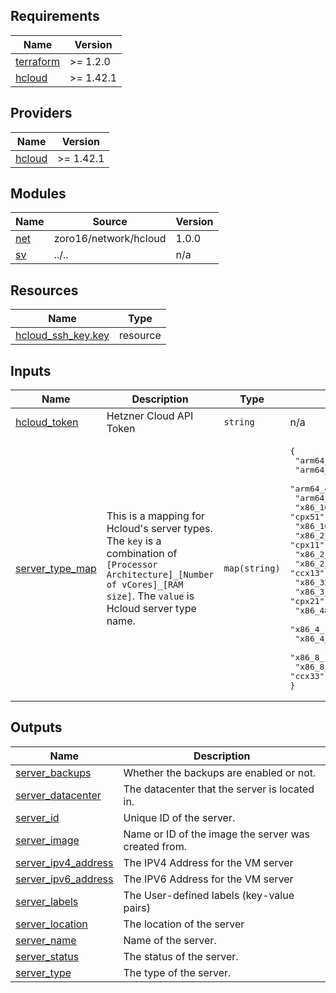
<!-- BEGINNING OF PRE-COMMIT-TERRAFORM DOCS HOOK -->
## Requirements

| Name | Version |
|------|---------|
| <a name="requirement_terraform"></a> [terraform](#requirement\_terraform) | >= 1.2.0 |
| <a name="requirement_hcloud"></a> [hcloud](#requirement\_hcloud) | >= 1.42.1 |

## Providers

| Name | Version |
|------|---------|
| <a name="provider_hcloud"></a> [hcloud](#provider\_hcloud) | >= 1.42.1 |

## Modules

| Name | Source | Version |
|------|--------|---------|
| <a name="module_net"></a> [net](#module\_net) | zoro16/network/hcloud | 1.0.0 |
| <a name="module_sv"></a> [sv](#module\_sv) | ../.. | n/a |

## Resources

| Name | Type |
|------|------|
| [hcloud_ssh_key.key](https://registry.terraform.io/providers/hetznercloud/hcloud/latest/docs/resources/ssh_key) | resource |

## Inputs

| Name | Description | Type | Default | Required |
|------|-------------|------|---------|:--------:|
| <a name="input_hcloud_token"></a> [hcloud\_token](#input\_hcloud\_token) | Hetzner Cloud API Token | `string` | n/a | yes |
| <a name="input_server_type_map"></a> [server\_type\_map](#input\_server\_type\_map) | This is a mapping for Hcloud's server types. The `key` is a combination of `[Processor Architecture]_[Number of vCores]_[RAM size]`. The `value` is Hcloud server type name. | `map(string)` | <pre>{<br>  "arm64_16_32GB": "cax41",<br>  "arm64_2_4GB": "cax11",<br>  "arm64_4_8GB": "cax21",<br>  "arm64_8_16GB": "cax31",<br>  "x86_16_32GB": "cpx51",<br>  "x86_16_64GB_dedicated": "ccx43",<br>  "x86_2_2GB": "cpx11",<br>  "x86_2_4GB": "cx22",<br>  "x86_2_8GB_dedicated": "ccx13",<br>  "x86_32_128GB_dedicated": "ccx53",<br>  "x86_3_4GB": "cpx21",<br>  "x86_48_192GB_dedicated": "ccx63",<br>  "x86_4_16GB_dedicated": "ccx23",<br>  "x86_4_8GB": "cpx31",<br>  "x86_8_16GB": "cpx41",<br>  "x86_8_32GB_dedicated": "ccx33"<br>}</pre> | no |

## Outputs

| Name | Description |
|------|-------------|
| <a name="output_server_backups"></a> [server\_backups](#output\_server\_backups) | Whether the backups are enabled or not. |
| <a name="output_server_datacenter"></a> [server\_datacenter](#output\_server\_datacenter) | The datacenter that the server is located in. |
| <a name="output_server_id"></a> [server\_id](#output\_server\_id) | Unique ID of the server. |
| <a name="output_server_image"></a> [server\_image](#output\_server\_image) | Name or ID of the image the server was created from. |
| <a name="output_server_ipv4_address"></a> [server\_ipv4\_address](#output\_server\_ipv4\_address) | The IPV4 Address for the VM server |
| <a name="output_server_ipv6_address"></a> [server\_ipv6\_address](#output\_server\_ipv6\_address) | The IPV6 Address for the VM server |
| <a name="output_server_labels"></a> [server\_labels](#output\_server\_labels) | The User-defined labels (key-value pairs) |
| <a name="output_server_location"></a> [server\_location](#output\_server\_location) | The location of the server |
| <a name="output_server_name"></a> [server\_name](#output\_server\_name) | Name of the server. |
| <a name="output_server_status"></a> [server\_status](#output\_server\_status) | The status of the server. |
| <a name="output_server_type"></a> [server\_type](#output\_server\_type) | The type of the server. |
<!-- END OF PRE-COMMIT-TERRAFORM DOCS HOOK -->
